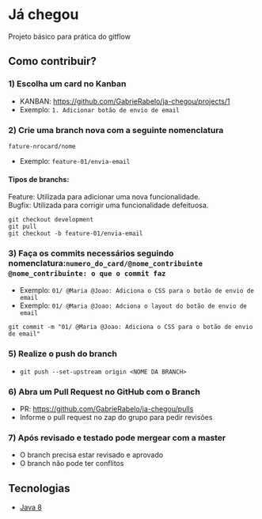 # Já chegou

Projeto básico para prática do gitflow

## Como contribuir?

### 1) Escolha um card no Kanban
- KANBAN: https://github.com/GabrieRabelo/ja-chegou/projects/1
- Exemplo: ```1. Adicionar botão de envio de email```

### 2) Crie uma branch nova com a seguinte nomenclatura

```fature-nrocard/nome```
- Exemplo: ```feature-01/envia-email```

#### Tipos de branchs:
Feature: Utilizada para adicionar uma nova funcionalidade.\
Bugfix: Utilizada para corrigir uma funcionalidade defeituosa.

```
git checkout development
git pull
git checkout -b feature-01/envia-email
```

### 3) Faça os commits necessários seguindo nomenclatura:```numero_do_card/@nome_contribuinte @nome_contribuinte: o que o commit faz```&nbsp;
- Exemplo: ```01/ @Maria @Joao: Adiciona o CSS para o botão de envio de email```
- Exemplo: ```01/ @Maria @Joao: Adciona o layout do botão de envio de email```
```
git commit -m "01/ @Maria @Joao: Adiciona o CSS para o botão de envio de email"
```

### 5) Realize o push do branch
- ```git push --set-upstream origin <NOME DA BRANCH>```

### 6) Abra um Pull Request no GitHub com o Branch
- PR: https://github.com/GabrieRabelo/ja-chegou/pulls
- Informe o pull request no zap do grupo para pedir revisões

### 7) Após revisado e testado pode mergear com a master
- O branch precisa estar revisado e aprovado
- O branch não pode ter conflitos

## Tecnologias

  - [Java 8](https://www.oracle.com/br/java/technologies/javase/javase-jdk8-downloads.html)
